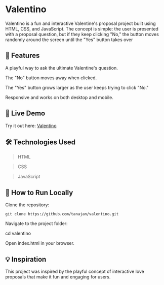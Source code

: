 # Valentino

Valentino is a fun and interactive Valentine's proposal project built using HTML, CSS, and JavaScript. The concept is simple: the user is presented with a proposal question, but if they keep clicking "No," the button moves randomly around the screen until the "Yes" button takes over

## 🎯 Features

A playful way to ask the ultimate Valentine's question.

The "No" button moves away when clicked.

The "Yes" button grows larger as the user keeps trying to click "No."

Responsive and works on both desktop and mobile.

## 🚀 Live Demo

Try it out here: [Valentino](https://tanajan.github.io/valentino/)

## 🛠️ Technologies Used

> HTML

> CSS

> JavaScript

## 📌 How to Run Locally

Clone the repository:
```
git clone https://github.com/tanajan/valentino.git
```

Navigate to the project folder:

cd valentino

Open index.html in your browser.

## 💡 Inspiration

This project was inspired by the playful concept of interactive love proposals that make it fun and engaging for users.


